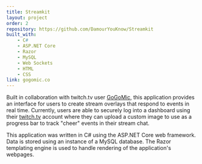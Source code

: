 ```yaml
---
title: Streamkit
layout: project
order: 2
repository: https://github.com/DamourYouKnow/Streamkit
built_with:
    - C#
    - ASP.NET Core
    - Razor
    - MySQL
    - Web Sockets
    - HTML
    - CSS
link: gogomic.co
---
```


Built in collaboration with twitch.tv user 
[GoGoMic](https://www.twitch.tv/gogomic), this application provides 
an interface for users to create stream overlays that respond to events in real 
time. Currently, users are able to securely log into a dashboard using their 
[twitch.tv](https://twitch.tv) account where they can upload a custom image to 
use as a progress bar to track "cheer" events in their stream chat.

This application was written in C# using the ASP.NET Core web framework. Data 
is stored using an instance of a MySQL database. The Razor templating engine is 
used to handle rendering of the application's webpages.